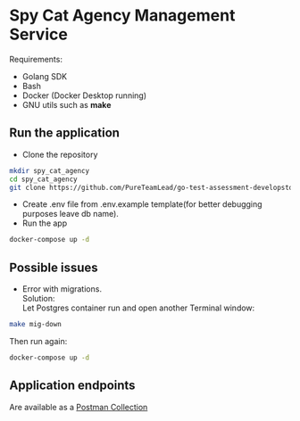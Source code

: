 # Spy Cat Agency Management Service

Requirements:
- Golang SDK
- Bash 
- Docker (Docker Desktop running)
- GNU utils such as **make**

## Run the application

- Clone the repository
```bash
mkdir spy_cat_agency
cd spy_cat_agency
git clone https://github.com/PureTeamLead/go-test-assessment-developstoday .
 ```
- Create .env file from .env.example template(for better debugging purposes leave db name).
- Run the app
```bash
docker-compose up -d
```

## Possible issues

- Error with migrations.<br>
Solution:<br>
Let Postgres container run and open another Terminal window:

```bash
make mig-down
```

Then run again:
```bash
docker-compose up -d
```


## Application endpoints

Are available as a [Postman Collection](https://www.postman.com/payload-candidate-40552263/spycatagency/collection/le9jv1k/spycatagency?action=share&creator=40502373)



